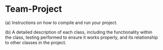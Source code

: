 # Team-Project
  (a) Instructions on how to compile and run your project.
  
  (b) A detailed description of each class, including the functionality within the class, testing performed to ensure it works properly, and its relationship to other classes in the project.
